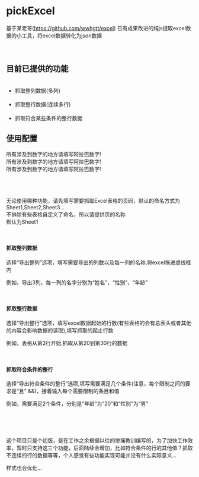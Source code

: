 # pickExcel
基于某老哥(https://github.com/wwhgtt/excel)
已有成果改进的纯js提取excel数据的小工具，将excel数据转化为json数据
<br/>
<br/>
<br/>
<h2>目前已提供的功能</h2>
<ul>
  <li>抓取整列数据(多列)</li>
  <li>抓取整行数据(连续多行)</li>
  <li>抓取符合某些条件的整行数据</li>
</ul>
<h2>使用配置</h2>
所有涉及到数字的地方请填写阿拉巴数字!<br/>
所有涉及到数字的地方请填写阿拉巴数字!<br/>
所有涉及到数字的地方请填写阿拉巴数字!<br/>
<br/>
<br/>
<br/>
<p>无论使用哪种功能，请先填写需要抓取Excel表格的页码，默认的命名方式为Sheet1,Sheet2,Sheet3...<br/>
不排除有些表格自定义了命名，所以请提供页的名称<br/>
默认为Sheet1</p>
<br/>
<h4>抓取整列数据</h4>
<p>选择“导出整列”选项，填写需要导出的列数以及每一列的名称,将excel拖进虚线框内</p>
<p>例如，导出3列，每一列的名字分别为“姓名”，“性别”，“年龄”</p>
<br/>
<h4>抓取整行数据</h4>
<p>选择“导出整行”选项，填写excel数据起始的行数(有些表格的会有总表头或者其他的内容会影响数据的读取),填写抓取的起止行数</p>
<p>例如，表格从第2行开始,抓取从第20到第30行的数据</p>
<br/>
<h4>抓取符合条件的整行</h4>
<p>选择“导出符合条件的整行”选项,填写需要满足几个条件(注意，每个限制之间的要求是“且” &&)，接着输入每个需要限制的条目和值</p>
<p>例如，需要满足2个条件，分别是“年龄”为“20”和“性别”为“男”</p>
<br/>
<br/>
<br/>
<p>这个项目只是个初版，是在工作之余根据以往的惨痛教训编写的，为了加快工作效率，暂时只支持这三个功能，后面陆续会增加，比如符合条件的行的其他值？抓取不连续的行的数据等等，个人感觉有些功能实现可能并没有什么实际意义...</p>
<p>样式也会优化...</p>
